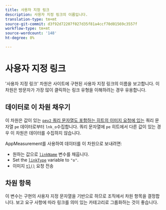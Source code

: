 ```yaml
---
title: 사용자 지정 링크
description: 사용자 지정 링크의 이름입니다.
translation-type: tm+mt
source-git-commit: d3f92d72207f027d35f81a4ccf70d01569c3557f
workflow-type: tm+mt
source-wordcount: '148'
ht-degree: 0%

---
```



# 사용자 지정 링크

&#39;사용자 지정 링크&#39; 차원은 사이트에 구현된 사용자 지정 링크의 이름을 보고합니다. 이 차원은 방문자가 가장 많이 클릭하는 링크 유형을 이해하려는 경우 유용합니다.

## 데이터로 이 차원 채우기

이 차원은 값이 있는 [`pev2` 쿼리 문자열도 포함하는 히트의 이미지 요청에 있는](/help/implement/validate/query-parameters.md) 쿼리 문자열 `pe` 데이터로부터 `lnk_o`수집합니다. 쿼리 문자열에 `pe` 히트에서 다른 값이 있는 경우 이 차원은 데이터를 수집하지 않습니다.

AppMeasurement를 사용하여 데이터를 이 차원으로 보내려면:

* 원하는 값으로 [`linkName`](/help/implement/vars/config-vars/linkname.md) 변수를 채웁니다.
* Set the [`linkType`](/help/implement/vars/config-vars/linktype.md) variable to `"o"`.
* 이미지 [`tl()`](/help/implement/vars/functions/tl-method.md) 요청 전송

## 차원 항목

이 변수는 구현의 사용자 지정 문자열을 기반으로 하므로 조직에서 차원 항목을 결정합니다. 보고 요구 사항에 따라 링크를 의미 있는 카테고리로 그룹화하는 것이 좋습니다.
